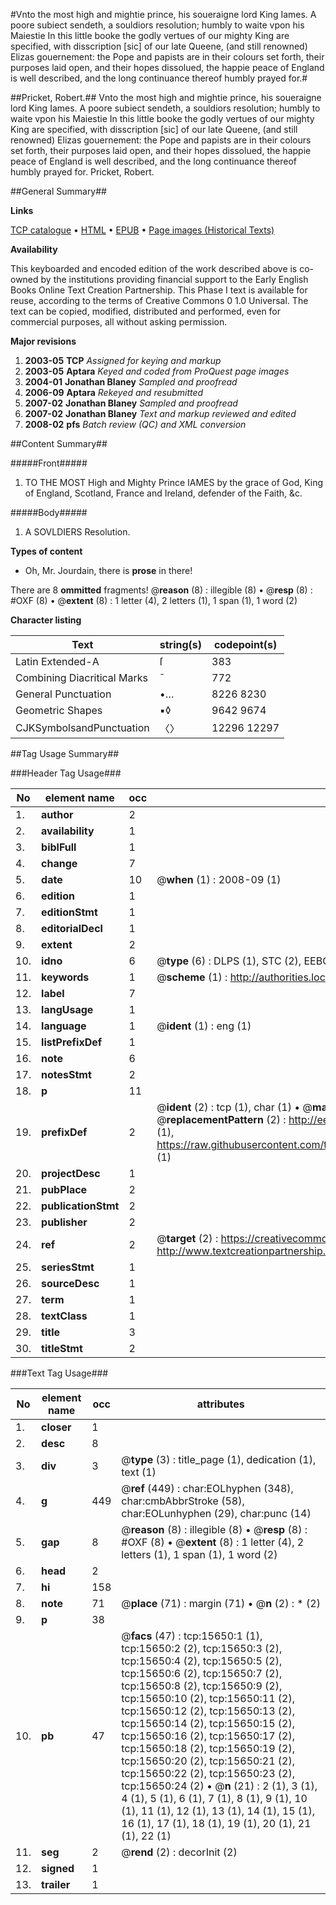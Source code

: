 #Vnto the most high and mightie prince, his soueraigne lord King Iames. A poore subiect sendeth, a souldiors resolution; humbly to waite vpon his Maiestie In this little booke the godly vertues of our mighty King are specified, with disscription [sic] of our late Queene, (and still renowned) Elizas gouernement: the Pope and papists are in their colours set forth, their purposes laid open, and their hopes dissolued, the happie peace of England is well described, and the long continuance thereof humbly prayed for.#

##Pricket, Robert.##
Vnto the most high and mightie prince, his soueraigne lord King Iames. A poore subiect sendeth, a souldiors resolution; humbly to waite vpon his Maiestie In this little booke the godly vertues of our mighty King are specified, with disscription [sic] of our late Queene, (and still renowned) Elizas gouernement: the Pope and papists are in their colours set forth, their purposes laid open, and their hopes dissolued, the happie peace of England is well described, and the long continuance thereof humbly prayed for.
Pricket, Robert.

##General Summary##

**Links**

[TCP catalogue](http://www.ota.ox.ac.uk/tcp/)  • 
[HTML](http://tei.it.ox.ac.uk/tcp/Texts-HTML/free/A10/A10090.html)  • 
[EPUB](http://tei.it.ox.ac.uk/tcp/Texts-EPUB/free/A10/A10090.epub) • 
[Page images (Historical Texts)](https://data.historicaltexts.jisc.ac.uk/view?pubId=eebo-99850448e&pageId=eebo-99850448e-15650-1)

**Availability**

This keyboarded and encoded edition of the
	       work described above is co-owned by the institutions
	       providing financial support to the Early English Books
	       Online Text Creation Partnership. This Phase I text is
	       available for reuse, according to the terms of Creative
	       Commons 0 1.0 Universal. The text can be copied,
	       modified, distributed and performed, even for
	       commercial purposes, all without asking permission.

**Major revisions**

1. __2003-05__ __TCP__ *Assigned for keying and markup*
1. __2003-05__ __Aptara__ *Keyed and coded from ProQuest page images*
1. __2004-01__ __Jonathan Blaney__ *Sampled and proofread*
1. __2006-09__ __Aptara__ *Rekeyed and resubmitted*
1. __2007-02__ __Jonathan Blaney__ *Sampled and proofread*
1. __2007-02__ __Jonathan Blaney__ *Text and markup reviewed and edited*
1. __2008-02__ __pfs__ *Batch review (QC) and XML conversion*

##Content Summary##

#####Front#####

1. TO THE MOST
High and Mighty Prince IAMES
by the grace of God, King of England,
Scotland, France and Ireland, defender
of the Faith, &c.

#####Body#####

1. A SOVLDIERS
Resolution.

**Types of content**

  * Oh, Mr. Jourdain, there is **prose** in there!

There are 8 **ommitted** fragments! 
 @__reason__ (8) : illegible (8)  •  @__resp__ (8) : #OXF (8)  •  @__extent__ (8) : 1 letter (4), 2 letters (1), 1 span (1), 1 word (2)

**Character listing**


|Text|string(s)|codepoint(s)|
|---|---|---|
|Latin Extended-A|ſ|383|
|Combining             Diacritical Marks|̄|772|
|General Punctuation|•…|8226 8230|
|Geometric Shapes|▪◊|9642 9674|
|CJKSymbolsandPunctuation|〈〉|12296 12297|

##Tag Usage Summary##

###Header Tag Usage###

|No|element name|occ|attributes|
|---|---|---|---|
|1.|__author__|2||
|2.|__availability__|1||
|3.|__biblFull__|1||
|4.|__change__|7||
|5.|__date__|10| @__when__ (1) : 2008-09 (1)|
|6.|__edition__|1||
|7.|__editionStmt__|1||
|8.|__editorialDecl__|1||
|9.|__extent__|2||
|10.|__idno__|6| @__type__ (6) : DLPS (1), STC (2), EEBO-CITATION (1), PROQUEST (1), VID (1)|
|11.|__keywords__|1| @__scheme__ (1) : http://authorities.loc.gov/ (1)|
|12.|__label__|7||
|13.|__langUsage__|1||
|14.|__language__|1| @__ident__ (1) : eng (1)|
|15.|__listPrefixDef__|1||
|16.|__note__|6||
|17.|__notesStmt__|2||
|18.|__p__|11||
|19.|__prefixDef__|2| @__ident__ (2) : tcp (1), char (1)  •  @__matchPattern__ (2) : ([0-9\-]+):([0-9IVX]+) (1), (.+) (1)  •  @__replacementPattern__ (2) : http://eebo.chadwyck.com/downloadtiff?vid=$1&page=$2 (1), https://raw.githubusercontent.com/textcreationpartnership/Texts/master/tcpchars.xml#$1 (1)|
|20.|__projectDesc__|1||
|21.|__pubPlace__|2||
|22.|__publicationStmt__|2||
|23.|__publisher__|2||
|24.|__ref__|2| @__target__ (2) : https://creativecommons.org/publicdomain/zero/1.0/ (1), http://www.textcreationpartnership.org/docs/. (1)|
|25.|__seriesStmt__|1||
|26.|__sourceDesc__|1||
|27.|__term__|1||
|28.|__textClass__|1||
|29.|__title__|3||
|30.|__titleStmt__|2||


###Text Tag Usage###

|No|element name|occ|attributes|
|---|---|---|---|
|1.|__closer__|1||
|2.|__desc__|8||
|3.|__div__|3| @__type__ (3) : title_page (1), dedication (1), text (1)|
|4.|__g__|449| @__ref__ (449) : char:EOLhyphen (348), char:cmbAbbrStroke (58), char:EOLunhyphen (29), char:punc (14)|
|5.|__gap__|8| @__reason__ (8) : illegible (8)  •  @__resp__ (8) : #OXF (8)  •  @__extent__ (8) : 1 letter (4), 2 letters (1), 1 span (1), 1 word (2)|
|6.|__head__|2||
|7.|__hi__|158||
|8.|__note__|71| @__place__ (71) : margin (71)  •  @__n__ (2) : * (2)|
|9.|__p__|38||
|10.|__pb__|47| @__facs__ (47) : tcp:15650:1 (1), tcp:15650:2 (2), tcp:15650:3 (2), tcp:15650:4 (2), tcp:15650:5 (2), tcp:15650:6 (2), tcp:15650:7 (2), tcp:15650:8 (2), tcp:15650:9 (2), tcp:15650:10 (2), tcp:15650:11 (2), tcp:15650:12 (2), tcp:15650:13 (2), tcp:15650:14 (2), tcp:15650:15 (2), tcp:15650:16 (2), tcp:15650:17 (2), tcp:15650:18 (2), tcp:15650:19 (2), tcp:15650:20 (2), tcp:15650:21 (2), tcp:15650:22 (2), tcp:15650:23 (2), tcp:15650:24 (2)  •  @__n__ (21) : 2 (1), 3 (1), 4 (1), 5 (1), 6 (1), 7 (1), 8 (1), 9 (1), 10 (1), 11 (1), 12 (1), 13 (1), 14 (1), 15 (1), 16 (1), 17 (1), 18 (1), 19 (1), 20 (1), 21 (1), 22 (1)|
|11.|__seg__|2| @__rend__ (2) : decorInit (2)|
|12.|__signed__|1||
|13.|__trailer__|1||

